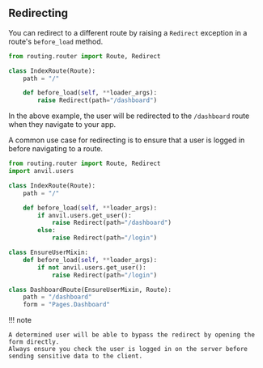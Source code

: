 ## Redirecting

You can redirect to a different route by raising a `Redirect` exception in a route's `before_load` method.

```python
from routing.router import Route, Redirect

class IndexRoute(Route):
    path = "/"

    def before_load(self, **loader_args):
        raise Redirect(path="/dashboard")
```

In the above example, the user will be redirected to the `/dashboard` route when they navigate to your app.

A common use case for redirecting is to ensure that a user is logged in before navigating to a route.


```python
from routing.router import Route, Redirect
import anvil.users

class IndexRoute(Route):
    path = "/"

    def before_load(self, **loader_args):
        if anvil.users.get_user():
            raise Redirect(path="/dashboard")
        else:
            raise Redirect(path="/login")

class EnsureUserMixin:
    def before_load(self, **loader_args):
        if not anvil.users.get_user():
            raise Redirect(path="/login")

class DashboardRoute(EnsureUserMixin, Route):
    path = "/dashboard"
    form = "Pages.Dashboard"

```


!!! note

    A determined user will be able to bypass the redirect by opening the form directly.
    Always ensure you check the user is logged in on the server before sending sensitive data to the client.